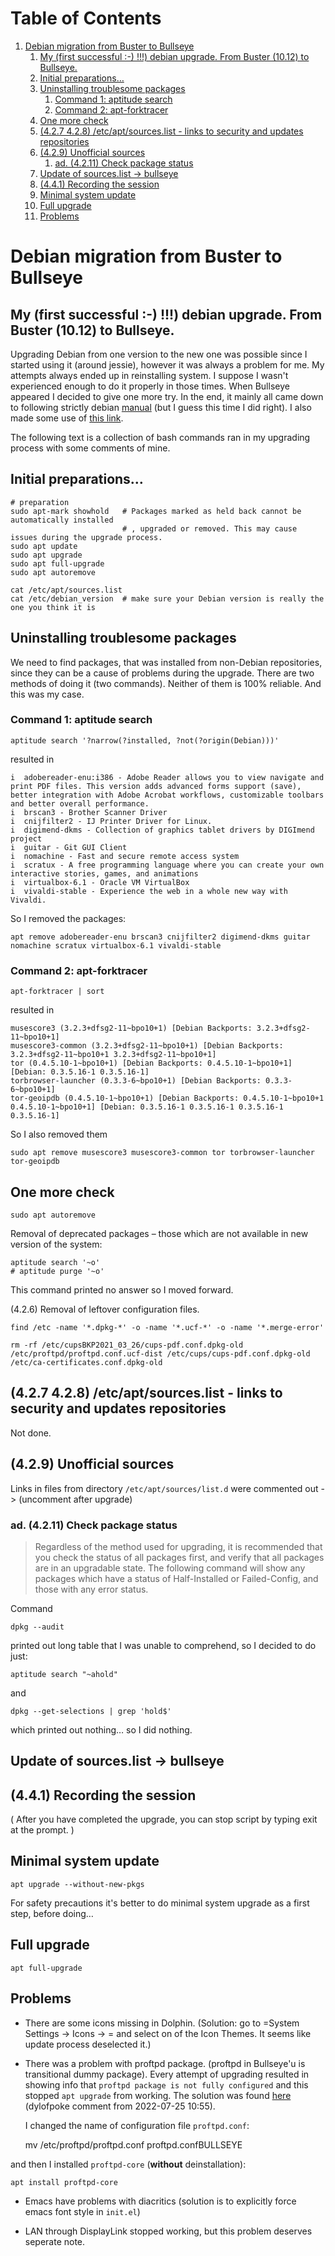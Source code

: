 
# Table of Contents

1.  [Debian migration from Buster to Bullseye](#org2571aff)
    1.  [My (first successful :-) !!!) debian upgrade. From Buster (10.12) to Bullseye.](#org3f8e98a)
    2.  [Initial preparations&#x2026;](#org1b74cf5)
    3.  [Uninstalling troublesome packages](#org4b80d69)
        1.  [Command 1: aptitude search](#org6f324c0)
        2.  [Command 2: apt-forktracer](#org8dc2873)
    4.  [One more check](#orgd4afd3b)
    5.  [(4.2.7 4.2.8)  /etc/apt/sources.list - links to security and updates repositories](#org6348b52)
    6.  [(4.2.9) Unofficial sources](#orga321f5e)
        1.  [ad. (4.2.11) Check package status](#orge2642c9)
    7.  [Update of sources.list -> bullseye](#org001c927)
    8.  [(4.4.1) Recording the session](#org4a3d3b6)
    9.  [Minimal system update](#orgbadaa90)
    10. [Full upgrade](#org1af680c)
    11. [Problems](#org1e3f936)



<a id="org2571aff"></a>

# Debian migration from Buster to Bullseye


<a id="org3f8e98a"></a>

## My (first successful :-) !!!) debian upgrade. From Buster (10.12) to Bullseye.

Upgrading Debian from one version to the new one was possible since I started using it (around jessie), however it was always a problem for me. My attempts always ended up in reinstalling system. I suppose I wasn't experienced enough to do it properly in those times. 
When Bullseye appeared I decided to give one more try. 
In the end, it mainly all came down to following strictly debian [manual](https://www.debian.org/releases/stable/amd64/release-notes/ch-upgrading.html) (but I guess this time I did right). I also made some use of [this link](https://linuxize.com/post/how-to-upgrade-debian-10-to-debian-11/).

The following text is a collection of bash commands ran in my upgrading process with some comments of mine.


<a id="org1b74cf5"></a>

## Initial preparations&#x2026;

    # preparation 
    sudo apt-mark showhold   # Packages marked as held back cannot be automatically installed
                             # , upgraded or removed. This may cause issues during the upgrade process. 
    sudo apt update
    sudo apt upgrade
    sudo apt full-upgrade 
    sudo apt autoremove 
    
    cat /etc/apt/sources.list
    cat /etc/debian_version  # make sure your Debian version is really the one you think it is


<a id="org4b80d69"></a>

## Uninstalling troublesome packages

We need to find packages, that was installed from non-Debian repositories, since they can be a cause of problems during the upgrade. There are two methods of doing it (two commands). Neither of them is 100% reliable. And this was my case.


<a id="org6f324c0"></a>

### Command 1: aptitude search

    aptitude search '?narrow(?installed, ?not(?origin(Debian)))'

resulted in

    i  adobereader-enu:i386 - Adobe Reader allows you to view navigate and print PDF files. This version adds advanced forms support (save), better integration with Adobe Acrobat workflows, customizable toolbars and better overall performance.
    i  brscan3 - Brother Scanner Driver
    i  cnijfilter2 - IJ Printer Driver for Linux.
    i  digimend-dkms - Collection of graphics tablet drivers by DIGImend project
    i  guitar - Git GUI Client
    i  nomachine - Fast and secure remote access system
    i  scratux - A free programming language where you can create your own interactive stories, games, and animations
    i  virtualbox-6.1 - Oracle VM VirtualBox
    i  vivaldi-stable - Experience the web in a whole new way with Vivaldi.

So I removed the packages:

    apt remove adobereader-enu brscan3 cnijfilter2 digimend-dkms guitar nomachine scratux virtualbox-6.1 vivaldi-stable


<a id="org8dc2873"></a>

### Command 2: apt-forktracer

    apt-forktracer | sort

resulted in

    musescore3 (3.2.3+dfsg2-11~bpo10+1) [Debian Backports: 3.2.3+dfsg2-11~bpo10+1]
    musescore3-common (3.2.3+dfsg2-11~bpo10+1) [Debian Backports: 3.2.3+dfsg2-11~bpo10+1 3.2.3+dfsg2-11~bpo10+1]
    tor (0.4.5.10-1~bpo10+1) [Debian Backports: 0.4.5.10-1~bpo10+1] [Debian: 0.3.5.16-1 0.3.5.16-1]
    torbrowser-launcher (0.3.3-6~bpo10+1) [Debian Backports: 0.3.3-6~bpo10+1]
    tor-geoipdb (0.4.5.10-1~bpo10+1) [Debian Backports: 0.4.5.10-1~bpo10+1 0.4.5.10-1~bpo10+1] [Debian: 0.3.5.16-1 0.3.5.16-1 0.3.5.16-1 0.3.5.16-1]

So I also removed them

    sudo apt remove musescore3 musescore3-common tor torbrowser-launcher tor-geoipdb


<a id="orgd4afd3b"></a>

## One more check

    sudo apt autoremove 

Removal of deprecated packages &#x2013; those which are not available in new version of the system:

    aptitude search '~o'
    # aptitude purge '~o'

This command printed no answer so I moved forward.

(4.2.6) Removal of leftover configuration files. 

    find /etc -name '*.dpkg-*' -o -name '*.ucf-*' -o -name '*.merge-error'

    rm -rf /etc/cupsBKP2021_03_26/cups-pdf.conf.dpkg-old /etc/proftpd/proftpd.conf.ucf-dist /etc/cups/cups-pdf.conf.dpkg-old /etc/ca-certificates.conf.dpkg-old


<a id="org6348b52"></a>

## (4.2.7 4.2.8)  /etc/apt/sources.list - links to security and updates repositories

Not done.


<a id="orga321f5e"></a>

## (4.2.9) Unofficial sources

Links in files from directory
`/etc/apt/sources/list.d` were commented out -> (uncomment after upgrade)


<a id="orge2642c9"></a>

### ad. (4.2.11) Check package status

> Regardless of the method used for upgrading, it is recommended that you check the status of all packages first, and verify that all packages are in an upgradable state. The following command will show any packages which have a status of Half-Installed or Failed-Config, and those with any error status.

Command

    dpkg --audit

printed out long table that I was unable to comprehend, so I decided to do just:

    aptitude search "~ahold"

and

    dpkg --get-selections | grep 'hold$'

which printed out nothing&#x2026; so I did nothing.


<a id="org001c927"></a>

## Update of sources.list -> bullseye


<a id="org4a3d3b6"></a>

## (4.4.1) Recording the session

( After you have completed the upgrade, you can stop script by typing exit at the prompt. )


<a id="orgbadaa90"></a>

## Minimal system update

    apt upgrade --without-new-pkgs

For safety precautions it's better to do minimal system upgrade as a first step, before doing&#x2026;


<a id="org1af680c"></a>

## Full upgrade

    apt full-upgrade


<a id="org1e3f936"></a>

## Problems

-   There are some icons missing in Dolphin. 
    (Solution: go to =System Settings -> Icons -> = and select on of the Icon Themes. 
     It seems like update process deselected it.)
-   There was a problem with proftpd package. (proftpd in Bullseye'u is transitional dummy package).
    Every attempt of upgrading resulted in showing info that
    `proftpd package is not fully configured` 
    and this stopped `apt upgrade` from working. The solution was found [here](https://forums.debian.net/viewtopic.php?p=741264) (dylofpoke comment 
    from  2022-07-25 10:55).
    
    I changed the name of configuration file `proftpd.conf`:

    mv /etc/proftpd/proftpd.conf proftpd.confBULLSEYE

and then I installed `proftpd-core` (**without** deinstallation):

    apt install proftpd-core

-   Emacs have problems with diacritics (solution is to explicitly force emacs font style in `init.el`)

-   LAN through DisplayLink stopped working, but this problem deserves seperate note.

